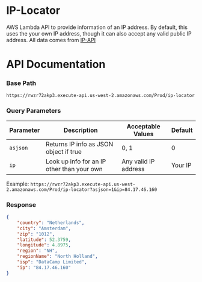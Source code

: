 # IP-Locator
AWS Lambda API to provide information of an IP address. By default, this uses the your own IP address, though it can also accept any valid public IP address. All data comes from [IP-API](https://ip-api.com)

# API Documentation

### Base Path
`https://rwzr72akp3.execute-api.us-west-2.amazonaws.com/Prod/ip-locator`

### Query Parameters
| Parameter   | Description                                | Acceptable Values    | Default     |
| ----------- | -----------                                | -----------          | ----------- |
| `asjson`    | Returns IP info as JSON object if true     | 0, 1                 | 0           |
| `ip`        | Look up info for an IP other than your own | Any valid IP address | Your IP   |

Example: `https://rwzr72akp3.execute-api.us-west-2.amazonaws.com/Prod/ip-locator?asjson=1&ip=84.17.46.160`

### Response
``` json
{   
    "country": "Netherlands",
    "city": "Amsterdam",
    "zip": "1012",
    "latitude": 52.3759,
    "longitude": 4.8975,
    "region": "NH",
    "regionName": "North Holland",
    "isp": "DataCamp Limited",
    "ip": "84.17.46.160"
}
```

